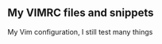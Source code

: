 My VIMRC files and snippets
--------------------------

My Vim configuration, I still test many things
